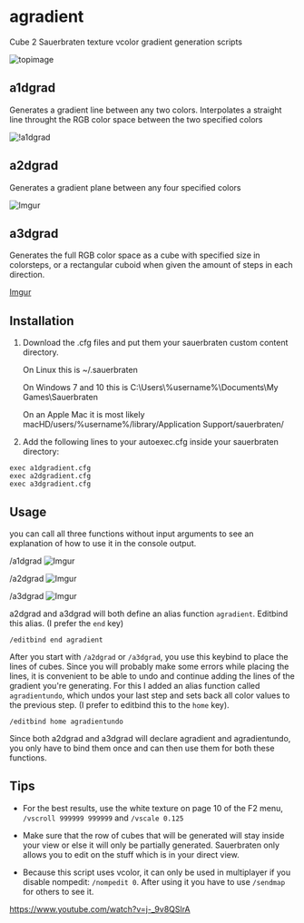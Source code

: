 # agradient

Cube 2 Sauerbraten texture vcolor gradient generation scripts

![topimage](https://i.imgur.com/Wtjqm1a.png)

## a1dgrad 
Generates a gradient line between any two colors. Interpolates a straight line throught the RGB color space between the two specified colors

![!a1dgrad](https://i.imgur.com/EzPC0YM.gif)

## a2dgrad


Generates a gradient plane between any four specified colors

![Imgur](https://i.imgur.com/oWMiRu0.gif)


## a3dgrad

Generates the full RGB color space as a cube with specified size in colorsteps, or a rectangular cuboid when given the amount of steps in each direction.

[Imgur](https://i.imgur.com/RyiJgfX.gifv)

## Installation
  
1. Download the .cfg files and put them your sauerbraten custom content directory.

	On Linux this is ~/.sauerbraten

	On Windows 7 and 10 this is C:\Users\\\%username%\Documents\My Games\Sauerbraten

	On an Apple Mac it is most likely macHD/users/%username%/library/Application Support/sauerbraten/

2. Add the following lines to your autoexec.cfg inside your sauerbraten directory:

```text
exec a1dgradient.cfg
exec a2dgradient.cfg
exec a3dgradient.cfg
```

## Usage

you can call all three functions without input arguments to see an explanation of how to use it in the console output.

/a1dgrad
![Imgur](https://i.imgur.com/GJfMyYJ.png)

/a2dgrad
![Imgur](https://i.imgur.com/owvtlfL.png)

/a3dgrad
![Imgur](https://i.imgur.com/OYRCQMq.png)

a2dgrad and a3dgrad will both define an alias function `agradient`. Editbind this alias. (I prefer the `end` key) 

```text
/editbind end agradient
```

After you start with `/a2dgrad` or `/a3dgrad`, you use this keybind to place the lines of cubes. Since you will probably make some errors while placing the lines, it is convenient to be able to undo and continue adding the lines of the gradient you're generating. 
For this I added an alias function called `agradientundo`, which undos your last step and sets back all color values to the previous step. (I prefer to editbind this to the `home` key). 

```text
/editbind home agradientundo
```

Since both a2dgrad and a3dgrad will declare agradient and agradientundo, you only have to bind them once and can then use them for both these functions.

## Tips
- For the best results, use the white texture on page 10 of the F2 menu, `/vscroll 999999 999999` and `/vscale 0.125`

- Make sure that the row of cubes that will be generated will stay inside your view or else it will only be partially generated.
Sauerbraten only allows you to edit on the stuff which is in your direct view.

- Because this script uses vcolor, it can only be used in multiplayer if you disable nompedit: `/nompedit 0`. After using it you have to use `/sendmap` for others to see it.

https://www.youtube.com/watch?v=j-_9v8QSlrA
